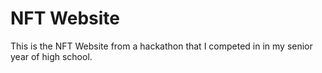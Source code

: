 # NFT Website
This is the NFT Website from a hackathon that I competed in in my senior year of high school. 
